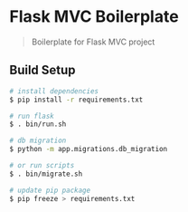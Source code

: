 # Flask MVC Boilerplate

> Boilerplate for Flask MVC project

## Build Setup

``` bash
# install dependencies
$ pip install -r requirements.txt

# run flask
$ . bin/run.sh

# db migration
$ python -m app.migrations.db_migration

# or run scripts
$ . bin/migrate.sh

# update pip package
$ pip freeze > requirements.txt
```

